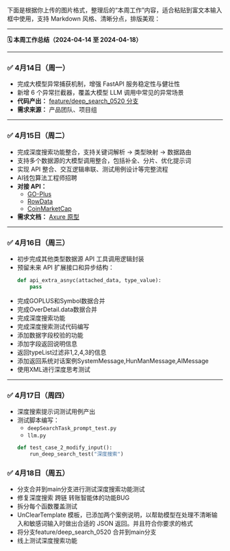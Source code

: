 下面是根据你上传的图片格式，整理后的“本周工作”内容，适合粘贴到富文本输入框中使用，支持 Markdown 风格、清晰分点，排版美观：

---

**🗓️ 本周工作总结（2024-04-14 至 2024-04-18）**

---

### ✅ 4月14日（周一）

- 完成大模型异常捕获机制，增强 FastAPI 服务稳定性与健壮性  
- 新增 6 个异常拦截器，覆盖大模型 LLM 调用中常见的异常场景  
- **代码产出：** [feature/deep_search_0520 分支](https://github.com/fxysj/ai-wallet/tree/feature/deep_search_0520)  
- **需求来源：** 产品团队、项目组  

---

### ✅ 4月15日（周二）

- 完成深度搜索功能整合，支持关键词解析 → 类型映射 → 数据路由  
- 支持多个数据源的大模型调用整合，包括补全、分片、优化提示词  
- 实现 API 整合、交互逻辑串联、测试用例设计等完整流程  
- AI钱包算法工程师招聘
- **对接 API：**  
  - [GO-Plus](https://docs.gopluslabs.io/reference/tokensecurityusingget_1)  
  - [RowData](https://www.rootdata.com/zh/Api/Doc)  
  - [CoinMarketCap](https://coinmarketcap.com/api/documentation/v1/#operation/getV2CryptocurrencyQuotesLatest)  
- **需求文档：** [Axure 原型](https://87wigh.axshare.com/?g=4)  

---

### ✅ 4月16日（周三）

- 初步完成其他类型数据源 API 工具调用逻辑封装  
- 预留未来 API 扩展接口和异步结构：
  ```python
  def api_extra_asnyc(attached_data, type_value):
      pass 
  ```
- 完成GOPLUS和Symbol数据合并
- 完成OverDetail.data数据合并
- 完成深度搜索功能
- 完成深度搜索测试代码编写
- 添加数据字段校验的功能
- 添加字段返回说明信息
- 返回typeList过滤非1,2,4,3的信息
- 添加返回系统对话案例SystemMessage,HunManMessage,AIMessage
- 使用XML进行深度思考测试
 

---

### ✅ 4月17日（周四）

- 深度搜索提示词测试用例产出  
- 测试脚本编写：
  - `deepSearchTask_prompt_test.py`  
  - `llm.py`
  ```python
  def test_case_2_modify_input():
      run_deep_search_test("深度搜索")
  ```

### ✅ 4月18日（周五）
- 分支合并到main分支进行测试深度搜索功能测试 
- 修复深度搜索 跨链 转账智能体的功能BUG
- 拆分每个函数覆盖测试
-  UnClearTemplate 模板，已添加两个案例说明，以帮助模型在处理不清晰输入和敏感词输入时做出合适的 JSON 返回。并且符合你要求的格式
- 将分支feature/deep_search_0520 合并到main分支
- 线上测试深度搜索功能
